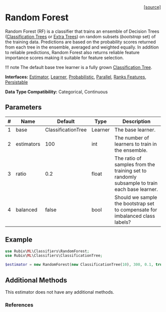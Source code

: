 <span style="float:right;"><a href="https://github.com/RubixML/ML/blob/master/src/Classifiers/RandomForest.php">[source]</a></span>

# Random Forest
Random Forest (RF) is a classifier that trains an ensemble of Decision Trees ([Classification Trees](classification-tree.md) or [Extra Trees](extra-tree-classifier.md)) on random subsets (*bootstrap* set) of the training data. Predictions are based on the probability scores returned from each tree in the ensemble, averaged and weighted equally. In addition to reliable predictions, Random Forest also returns reliable feature importance scores making it suitable for feature selection.

!!! note
    The default base tree learner is a fully grown [Classification Tree](classification-tree.md).

**Interfaces:** [Estimator](../estimator.md), [Learner](../learner.md), [Probabilistic](../probabilistic.md), [Parallel](../parallel.md), [Ranks Features](../ranks-features.md), [Persistable](../persistable.md)

**Data Type Compatibility:** Categorical, Continuous

## Parameters
| # | Name | Default | Type | Description |
|---|---|---|---|---|
| 1 | base | ClassificationTree | Learner | The base learner. |
| 2 | estimators | 100 | int | The number of learners to train in the ensemble. |
| 3 | ratio | 0.2 | float | The ratio of samples from the training set to randomly subsample to train each base learner. |
| 4 | balanced | false | bool | Should we sample the bootstrap set to compensate for imbalanced class labels? |

## Example
```php
use Rubix\ML\Classifiers\RandomForest;
use Rubix\ML\Classifiers\ClassificationTree;

$estimator = new RandomForest(new ClassificationTree(10), 300, 0.1, true);
```

## Additional Methods
This estimator does not have any additional methods.

### References
[^1]: L. Breiman. (2001). Random Forests.
[^2]: L. Breiman et al. (2005). Extremely Randomized Trees.